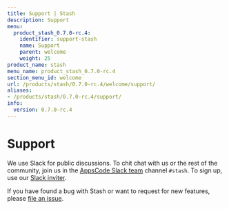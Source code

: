 ```yaml
---
title: Support | Stash
description: Support
menu:
  product_stash_0.7.0-rc.4:
    identifier: support-stash
    name: Support
    parent: welcome
    weight: 25
product_name: stash
menu_name: product_stash_0.7.0-rc.4
section_menu_id: welcome
url: /products/stash/0.7.0-rc.4/welcome/support/
aliases:
- /products/stash/0.7.0-rc.4/support/
info:
  version: 0.7.0-rc.4
---
```


# Support

We use Slack for public discussions. To chit chat with us or the rest of the community, join us in the [AppsCode Slack team](https://appscode.slack.com/messages/C8NCX6N23/details/) channel `#stash`. To sign up, use our [Slack inviter](https://slack.appscode.com/).

If you have found a bug with Stash or want to request for new features, please [file an issue](https://github.com/appscode/stash/issues/new).
